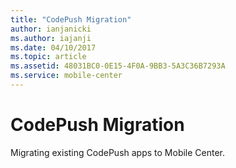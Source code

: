 ```yaml
---
title: "CodePush Migration"
author: ianjanicki
ms.author: iajanji
ms.date: 04/10/2017
ms.topic: article
ms.assetid: 48031BC0-0E15-4F0A-9BB3-5A3C36B7293A
ms.service: mobile-center
---
```


# CodePush Migration

Migrating existing CodePush apps to Mobile Center.
